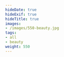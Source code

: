 ```yaml
---
hideDate: true
hideExif: true
hideTitle: true
images:
- /images/550-beauty.jpg
tags:
- all
- beauty
weight: 550
---
```

